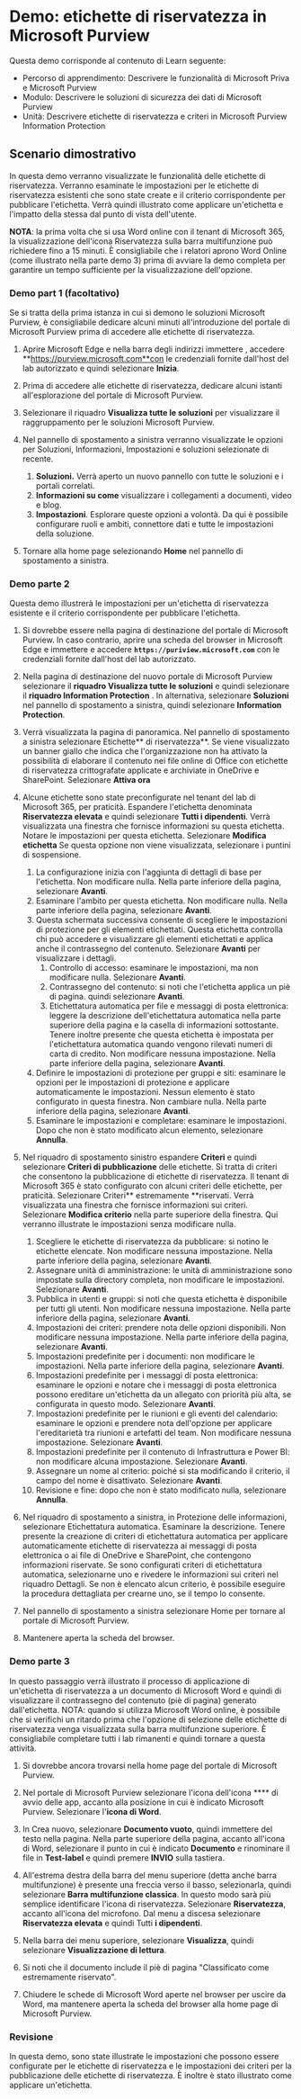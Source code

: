 <!---
---
Demo: Title: 'Sensitivity labels in Microsoft Purview' Learning Path/Module/Unit: 'Learning Path: Describe the capabilities of the Microsoft Priva and Microsoft Purview; Modulo 2:Descrivere le soluzioni di sicurezza dei dati di Microsoft Purview; Unità 4: Descrivere etichette di riservatezza e criteri in Microsoft Purview Information Protection'
---
--->

# Demo: etichette di riservatezza in Microsoft Purview

Questa demo corrisponde al contenuto di Learn seguente:

- Percorso di apprendimento: Descrivere le funzionalità di Microsoft Priva e Microsoft Purview
- Modulo: Descrivere le soluzioni di sicurezza dei dati di Microsoft Purview
- Unità: Descrivere etichette di riservatezza e criteri in Microsoft Purview Information Protection

## Scenario dimostrativo

In questa demo verranno visualizzate le funzionalità delle etichette di riservatezza.  Verranno esaminate le impostazioni per le etichette di riservatezza esistenti che sono state create e il criterio corrispondente per pubblicare l'etichetta.   Verrà quindi illustrato come applicare un'etichetta e l'impatto della stessa dal punto di vista dell'utente.

**NOTA**: la prima volta che si usa Word online con il tenant di Microsoft 365, la visualizzazione dell'icona Riservatezza sulla barra multifunzione può richiedere fino a 15 minuti. È consigliabile che i relatori aprono Word Online (come illustrato nella parte demo 3) prima di avviare la demo completa per garantire un tempo sufficiente per la visualizzazione dell'opzione.

### Demo part 1 (facoltativo)

Se si tratta della prima istanza in cui si demono le soluzioni Microsoft Purview, è consigliabile dedicare alcuni minuti all'introduzione del portale di Microsoft Purview prima di accedere alle etichette di riservatezza.

1. Aprire Microsoft Edge e nella barra degli indirizzi immettere , accedere **https://purview.microsoft.com**con le credenziali fornite dall'host del lab autorizzato e quindi selezionare **Inizia**.  

1. Prima di accedere alle etichette di riservatezza, dedicare alcuni istanti all'esplorazione del portale di Microsoft Purview.

1. Selezionare il riquadro **Visualizza tutte le soluzioni** per visualizzare il raggruppamento per le soluzioni Microsoft Purview.

1. Nel pannello di spostamento a sinistra verranno visualizzate le opzioni per Soluzioni, Informazioni, Impostazioni e soluzioni selezionate di recente.
    1. **Soluzioni.** Verrà aperto un nuovo pannello con tutte le soluzioni e i portali correlati.
    1. **Informazioni su come** visualizzare i collegamenti a documenti, video e blog.
    1. **Impostazioni**. Esplorare queste opzioni a volontà. Da qui è possibile configurare ruoli e ambiti, connettore dati e tutte le impostazioni della soluzione.

1. Tornare alla home page selezionando **Home** nel pannello di spostamento a sinistra.

### Demo parte 2

Questa demo illustrerà le impostazioni per un'etichetta di riservatezza esistente e il criterio corrispondente per pubblicare l'etichetta.

1. Si dovrebbe essere nella pagina di destinazione del portale di Microsoft Purview.  In caso contrario, aprire una scheda del browser in Microsoft Edge e immettere e accedere **`https://puriview.microsoft.com`** con le credenziali fornite dall'host del lab autorizzato.

1. Nella pagina di destinazione del nuovo portale di Microsoft Purview selezionare il **riquadro Visualizza tutte le soluzioni** e quindi selezionare il **riquadro Information Protection** . In alternativa, selezionare **Soluzioni** nel pannello di spostamento a sinistra, quindi selezionare **Information Protection**.

1. Verrà visualizzata la pagina di panoramica. Nel pannello di spostamento a sinistra selezionare Etichette** di riservatezza**. Se viene visualizzato un banner giallo che indica che l'organizzazione non ha attivato la possibilità di elaborare il contenuto nei file online di Office con etichette di riservatezza crittografate applicate e archiviate in OneDrive e SharePoint.  Selezionare **Attiva ora**

1. Alcune etichette sono state preconfigurate nel tenant del lab di Microsoft 365, per praticità. Espandere l'etichetta denominata **Riservatezza elevata** e quindi selezionare **Tutti i dipendenti**.  Verrà visualizzata una finestra che fornisce informazioni su questa etichetta.  Notare le impostazioni per questa etichetta.  Selezionare **Modifica etichetta** Se questa opzione non viene visualizzata, selezionare i puntini di sospensione.
    1. La configurazione inizia con l'aggiunta di dettagli di base per l'etichetta.  Non modificare nulla.  Nella parte inferiore della pagina, selezionare **Avanti**.
    1. Esaminare l'ambito per questa etichetta. Non modificare nulla.  Nella parte inferiore della pagina, selezionare **Avanti**.
    1. Questa schermata successiva consente di scegliere le impostazioni di protezione per gli elementi etichettati. Questa etichetta controlla chi può accedere e visualizzare gli elementi etichettati e applica anche il contrassegno del contenuto.  Selezionare **Avanti** per visualizzare i dettagli.
        1. Controllo di accesso: esaminare le impostazioni, ma non modificare nulla.  Selezionare **Avanti**.
        1. Contrassegno del contenuto: si noti che l'etichetta applica un piè di pagina.  quindi selezionare **Avanti**.
        1. Etichettatura automatica per file e messaggi di posta elettronica: leggere la descrizione dell'etichettatura automatica nella parte superiore della pagina e la casella di informazioni sottostante.  Tenere inoltre presente che questa etichetta è impostata per l'etichettatura automatica quando vengono rilevati numeri di carta di credito. Non modificare nessuna impostazione.  Nella parte inferiore della pagina, selezionare **Avanti**.
    1. Definire le impostazioni di protezione per gruppi e siti: esaminare le opzioni per le impostazioni di protezione e applicare automaticamente le impostazioni.  Nessun elemento è stato configurato in questa finestra.  Non cambiare nulla. Nella parte inferiore della pagina, selezionare **Avanti**.
    1. Esaminare le impostazioni e completare: esaminare le impostazioni.  Dopo che non è stato modificato alcun elemento, selezionare **Annulla**.

1. Nel riquadro di spostamento sinistro espandere **Criteri** e quindi selezionare **Criteri di pubblicazione** delle etichette.  Si tratta di criteri che consentono la pubblicazione di etichette di riservatezza.  Il tenant di Microsoft 365 è stato configurato con alcuni criteri delle etichette, per praticità. Selezionare Criteri** estremamente **riservati.  Verrà visualizzata una finestra che fornisce informazioni sui criteri. Selezionare **Modifica criterio** nella parte superiore della finestra.  Qui verranno illustrate le impostazioni senza modificare nulla.
    1. Scegliere le etichette di riservatezza da pubblicare: si notino le etichette elencate.  Non modificare nessuna impostazione.  Nella parte inferiore della pagina, selezionare **Avanti**.
    1. Assegnare unità di amministrazione: le unità di amministrazione sono impostate sulla directory completa, non modificare le impostazioni. Selezionare **Avanti**.  
    1. Pubblica in utenti e gruppi: si noti che questa etichetta è disponibile per tutti gli utenti.  Non modificare nessuna impostazione.  Nella parte inferiore della pagina, selezionare **Avanti**.
    1. Impostazioni dei criteri: prendere nota delle opzioni disponibili. Non modificare nessuna impostazione.  Nella parte inferiore della pagina, selezionare **Avanti**.
    1. Impostazioni predefinite per i documenti: non modificare le impostazioni.  Nella parte inferiore della pagina, selezionare **Avanti**.
    1. Impostazioni predefinite per i messaggi di posta elettronica: esaminare le opzioni e notare che i messaggi di posta elettronica possono ereditare un'etichetta da un allegato con priorità più alta, se configurata in questo modo. Selezionare **Avanti**.
    1. Impostazioni predefinite per le riunioni e gli eventi del calendario: esaminare le opzioni e prendere nota dell'opzione per applicare l'ereditarietà tra riunioni e artefatti del team. Non modificare nessuna impostazione.  Selezionare **Avanti**.
    1. Impostazioni predefinite per il contenuto di Infrastruttura e Power BI: non modificare alcuna impostazione.  Selezionare **Avanti**.
    1. Assegnare un nome al criterio: poiché si sta modificando il criterio, il campo del nome è disattivato.  Selezionare **Avanti**.
    1. Revisione e fine: dopo che non è stato modificato nulla, selezionare **Annulla**.

1. Nel riquadro di spostamento a sinistra, in Protezione delle informazioni, selezionare Etichettatura automatica. Esaminare la descrizione. Tenere presente la creazione di criteri di etichettatura automatica per applicare automaticamente etichette di riservatezza ai messaggi di posta elettronica o ai file di OneDrive e SharePoint, che contengono informazioni riservate. Se sono configurati criteri di etichettatura automatica, selezionarne uno e rivedere le informazioni sui criteri nel riquadro Dettagli.  Se non è elencato alcun criterio, è possibile eseguire la procedura dettagliata per crearne uno, se il tempo lo consente.

1. Nel pannello di spostamento a sinistra selezionare Home per tornare al portale di Microsoft Purview.

1. Mantenere aperta la scheda del browser.

### Demo parte 3

In questo passaggio verrà illustrato il processo di applicazione di un'etichetta di riservatezza a un documento di Microsoft Word e quindi di visualizzare il contrassegno del contenuto (piè di pagina) generato dall'etichetta. NOTA: quando si utilizza Microsoft Word online, è possibile che si verifichi un ritardo prima che l'opzione di selezione delle etichette di riservatezza venga visualizzata sulla barra multifunzione superiore.  È consigliabile completare tutti i lab rimanenti e quindi tornare a questa attività.

1. Si dovrebbe ancora trovarsi nella home page del portale di Microsoft Purview. 
1. Nel portale di Microsoft Purview selezionare l'icona dell'icona **** di avvio delle app, accanto alla posizione in cui è indicato Microsoft Purview. Selezionare l'**icona di Word**.  

1. In Crea nuovo, selezionare **Documento vuoto**, quindi immettere del testo nella pagina.  Nella parte superiore della pagina, accanto all'icona di Word, selezionare il punto in cui è indicato **Documento** e rinominare il file in **Test-label** e quindi premere **INVIO** sulla tastiera.

1. All'estrema destra della barra del menu superiore (detta anche barra multifunzione) è presente una freccia verso il basso, selezionarla, quindi selezionare **Barra multifunzione classica**.  In questo modo sarà più semplice identificare l'icona di riservatezza. Selezionare **Riservatezza**, accanto all'icona del microfono. Dal menu a discesa selezionare **Riservatezza elevata** e quindi Tutti **i dipendenti**.  

1. Nella barra dei menu superiore, selezionare **Visualizza**, quindi selezionare **Visualizzazione di lettura**.

1. Si noti che il documento include il piè di pagina "Classificato come estremamente riservato".  

1. Chiudere le schede di Microsoft Word aperte nel browser per uscire da Word, ma mantenere aperta la scheda del browser alla home page di Microsoft Purview.

### Revisione

In questa demo, sono state illustrate le impostazioni che possono essere configurate per le etichette di riservatezza e le impostazioni dei criteri per la pubblicazione delle etichette di riservatezza. È inoltre è stato illustrato come applicare un'etichetta.
